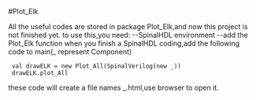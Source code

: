 #Plot_Elk

All the useful codes are stored in package Plot_Elk,and now this project is not finished yet.
to use this,you need:
--SpinalHDL environment
--add the Plot_Elk function
when you finish a SpinalHDL coding,add the following code to main(_ represent Component)

     val drawELK = new Plot_All(SpinalVerilog(new _))
     drawELK.plot_All
    
these code will create a file names _.html,use browser to open it.

